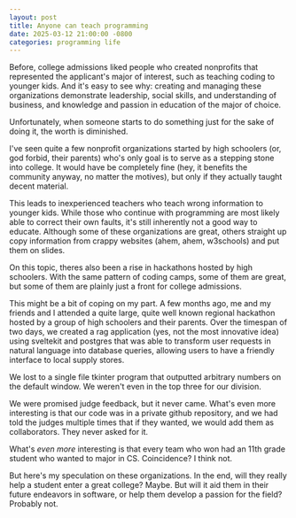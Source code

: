 ```yaml
---
layout: post
title: Anyone can teach programming
date: 2025-03-12 21:00:00 -0800
categories: programming life
---
```


Before, college admissions liked people who created nonprofits that represented the applicant's major of interest, such as teaching coding to younger kids. And it's easy to see why: creating and managing these organizations demonstrate leadership, social skills, and understanding of business, and knowledge and passion in education of the major of choice.

Unfortunately, when someone starts to do something just for the sake of doing it, the worth is diminished.

I've seen quite a few nonprofit organizations started by high schoolers (or, god forbid, their parents) who's only goal is to serve as a stepping stone into college. It would have be completely fine (hey, it benefits the community anyway, no matter the motives), but only if they actually taught decent material.

This leads to inexperienced teachers who teach wrong information to younger kids. While those who continue with programming are most likely able to correct their own faults, it's still inherently not a good way to educate. Although some of these organizations are great, others straight up copy information from crappy websites (ahem, ahem, w3schools) and put them on slides. 

On this topic, theres also been a rise in hackathons hosted by high schoolers. With the same pattern of coding camps, some of them are great, but some of them are plainly just a front for college admissions.

This might be a bit of coping on my part. A few months ago, me and my friends and I attended a quite large, quite well known regional hackathon hosted by a group of high schoolers and their parents. Over the timespan of two days, we created a rag application (yes, not the most innovative idea) using sveltekit and postgres that was able to transform user requests in natural language into database queries, allowing users to have a friendly interface to local supply stores. 

We lost to a single file tkinter program that outputted arbitrary numbers on the default window. We weren't even in the top three for our division.

We were promised judge feedback, but it never came. What's even more interesting is that our code was in a private github repository, and we had told the judges multiple times that if they wanted, we would add them as collaborators. They never asked for it.

What's *even more* interesting is that every team who won had an 11th grade student who wanted to major in CS. Coincidence? I think not.

But here's my speculation on these organizations. In the end, will they really help a student enter a great college? Maybe. But will it aid them in their future endeavors in software, or help them develop a passion for the field? Probably not.

